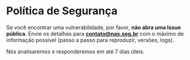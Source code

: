 # Política de Segurança

Se você encontrar uma vulnerabilidade, por favor, **não abra uma Issue pública**.
Envie os detalhes para **contato@nas.seg.br** com o máximo de informação possível
(passo a passo para reproduzir, versões, logs).

Nós analisaremos e responderemos em até 7 dias úteis.
